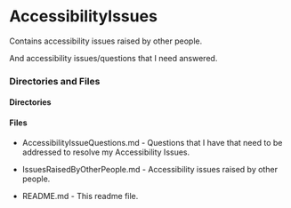 # AccessibilityIssues

Contains accessibility issues raised by other people.

And accessibility issues/questions that I need answered.

### Directories and Files

#### Directories

#### Files

- AccessibilityIssueQuestions.md - Questions that I have that need to be addressed to resolve my Accessibility Issues.

- IssuesRaisedByOtherPeople.md - Accessibility issues raised by other people.

- README.md - This readme file.
